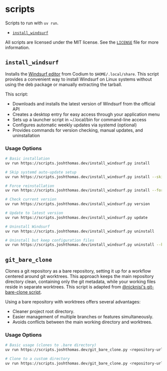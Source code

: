 # scripts

Scripts to run with `uv run`.

- [`install_windsurf`](#install_windsurf)

All scripts are licensed under the MIT license. See the [`LICENSE`](https://github.com/joshuadavidthomas/scripts/blob/main/LICENSE) file for more information.

## `install_windsurf`

Installs the [Windsurf editor](https://codeium.com/windsurf) from Codium to `$HOME/.local/share`. This script provides a convenient way to install Windsurf on Linux systems without using the deb package or manually extracting the tarball.

This script:

 - Downloads and installs the latest version of Windsurf from the official API
 - Creates a desktop entry for easy access through your application menu
 - Sets up a launcher script in ~/.local/bin for command-line access
 - Configures automatic weekly updates via systemd (optional)
 - Provides commands for version checking, manual updates, and uninstallation

### Usage Options

```bash
# Basic installation
uv run https://scripts.joshthomas.dev/install_windsurf.py install

# Skip systemd auto-update setup
uv run https://scripts.joshthomas.dev/install_windsurf.py install --skip-systemd

# Force reinstallation
uv run https://scripts.joshthomas.dev/install_windsurf.py install --force

# Check current version
uv run https://scripts.joshthomas.dev/install_windsurf.py version

# Update to latest version
uv run https://scripts.joshthomas.dev/install_windsurf.py update

# Uninstall Windsurf
uv run https://scripts.joshthomas.dev/install_windsurf.py uninstall

# Uninstall but keep configuration files
uv run https://scripts.joshthomas.dev/install_windsurf.py uninstall --keep-config
```

## `git_bare_clone`

Clones a git repository as a bare repository, setting it up for a workflow centered around git worktrees. This approach keeps the main repository directory clean, containing only the git metadata, while your working files reside in separate worktrees. This script is adapted from [@nicknisi's git-bare-clone script](https://github.com/nicknisi/dotfiles/blob/662ec5c2bcd4a5fdfb4305d99e70af8f301f1983/bin/git-bare-clone).

Using a bare repository with worktrees offers several advantages:

- Cleaner project root directory.
- Easier management of multiple branches or features simultaneously.
- Avoids conflicts between the main working directory and worktrees.

### Usage Options

```bash
# Basic usage (clones to .bare directory)
uv run https://scripts.joshthomas.dev/git_bare_clone.py <repository-url>

# Clone to a custom directory
uv run https://scripts.joshthomas.dev/git_bare_clone.py <repository-url> --location <custom-dir>
```
